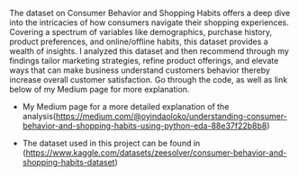The dataset on Consumer Behavior and Shopping Habits offers a deep dive into the intricacies of how consumers navigate their shopping experiences. Covering a spectrum of variables like demographics, purchase history, product preferences, and online/offline habits, this dataset provides a wealth of insights. I analyzed this dataset and then recommend through my findings tailor marketing strategies, refine product offerings, and elevate ways that can make business understand customers behavior thereby increase overall customer satisfaction. Go through the code, as well as link below of my Medium page for more explanation.

* My Medium page for a more detailed explanation of the analysis(https://medium.com/@oyindaoloko/understanding-consumer-behavior-and-shopping-habits-using-python-eda-88e37f22b8b8)

* The dataset used in this project can be found in (https://www.kaggle.com/datasets/zeesolver/consumer-behavior-and-shopping-habits-dataset)


